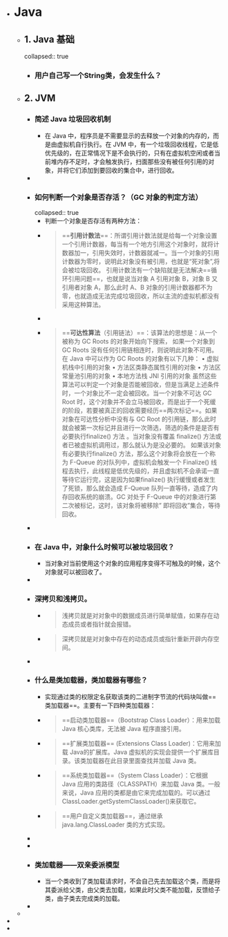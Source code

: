 - # Java
	- ## 1. Java 基础
	  collapsed:: true
		- ### ⽤户⾃⼰写⼀个String类，会发⽣什么？
	- ## 2. JVM
		- ### 简述 Java 垃圾回收机制
			- 在 Java 中，程序员是不需要显示的去释放一个对象的内存的，而是由虚拟机自行执行。在 JVM 中，有一个垃圾回收线程，它是低优先级的，在正常情况下是不会执行的，只有在虚拟机空闲或者当前堆内存不足时，才会触发执行，扫面那些没有被任何引用的对象，并将它们添加到要回收的集合中，进行回收。
		-
		- ### 如何判断一个对象是否存活？（GC 对象的判定方法）
		  collapsed:: true
			- 判断一个对象是否存活有两种方法：
			- >==**引用计数法**==：所谓引用计数法就是给每一个对象设置一个引用计数器，每当有一个地方引用这个对象时，就将计数器加一，引用失效时，计数器就减一。当一个对象的引用计数器为零时，说明此对象没有被引用，也就是“死对象”,将会被垃圾回收。
			  引用计数法有一个缺陷就是无法解决==循环引用问题==，也就是说当对象 A 引用对象 B，对象 B 又引用者对象 A，那么此时 A、B 对象的引用计数器都不为零，也就造成无法完成垃圾回收，所以主流的虚拟机都没有采用这种算法。
			-
			- >==**可达性算法**（引用链法）==：该算法的思想是：从一个被称为 GC Roots 的对象开始向下搜索，
			  如果一个对象到 GC Roots 没有任何引用链相连时，则说明此对象不可用。
			  在 Java 中可以作为 GC Roots 的对象有以下几种：
			  • 虚拟机栈中引用的对象
			  • 方法区类静态属性引用的对象
			  • 方法区常量池引用的对象
			  • 本地方法栈 JNI 引用的对象
			  虽然这些算法可以判定一个对象是否能被回收，但是当满足上述条件时，一个对象比不一定会被回收。当一个对象不可达 GC Root 时，这个对象并不会立马被回收，而是出于一个死缓的阶段，若要被真正的回收需要经历==两次标记==。如果对象在可达性分析中没有与 GC Root 的引用链，那么此时就会被第一次标记并且进行一次筛选，筛选的条件是是否有必要执行finalize() 方法 。当对象没有覆盖 finalize() 方法或者已被虚拟机调用过，那么就认为是没必要的。 如果该对象有必要执行finalize() 方法，那么这个对象将会放在一个称为 F-Queue 的对队列中，虚拟机会触发一个 Finalize() 线程去执行，此线程是低优先级的，并且虚拟机不会承诺一直等待它运行完，这是因为如果finalize() 执行缓慢或者发生了死锁，那么就会造成 F-Queue 队列一直等待，造成了内存回收系统的崩溃。GC 对处于 F-Queue 中的对象进行第二次被标记，这时，该对象将被移除” 即将回收”集合，等待回收。
		-
		- ### 在 Java 中，对象什么时候可以被垃圾回收？
			- 当对象对当前使用这个对象的应用程序变得不可触及的时候，这个对象就可以被回收了。
		-
		- ### 深拷贝和浅拷贝。
			- >浅拷贝就是对对象中的数据成员进行简单赋值，如果存在动态成员或者指针就会报错。
			- >深拷贝就是对对象中存在的动态成员或指针重新开辟内存空间。
		-
		- ### 什么是类加载器，类加载器有哪些？
			- 实现通过类的权限定名获取该类的二进制字节流的代码块叫做==类加载器==。主要有一下四种类加载器：
			- >==启动类加载器==（Bootstrap Class Loader）：用来加载 Java 核心类库，无法被 Java 程序直接引用。
			- >==扩展类加载器== (Extensions Class Loader)：它用来加载 Java的扩展库。Java 虚拟机的实现会提供一个扩展库目录。该类加载器在此目录里面查找并加载 Java 类。
			- >==系统类加载器==（System Class Loader）：它根据 Java 应用的类路径（CLASSPATH）来加载 Java 类。一般来说，Java 应用的类都是由它来完成加载的。可以通过ClassLoader.getSystemClassLoader()来获取它。
			- >==用户自定义类加载器==，通过继承 java.lang.ClassLoader 类的方式实现。
		-
		-
		- ### 类加载器——双亲委派模型
			- 当一个类收到了类加载请求时，不会自己先去加载这个类，而是将其委派给父类，由父类去加载，如果此时父类不能加载，反馈给子类，由子类去完成类的加载。
		-
	-
-
-